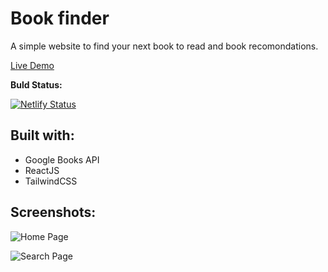 # Book finder

A simple website to find your next book to read and book recomondations.

[Live Demo](https://book-finder2.netlify.app/)

**Buld Status:**

[![Netlify Status](https://api.netlify.com/api/v1/badges/c5c59938-18b3-40f6-9936-78a047dcc199/deploy-status)](https://app.netlify.com/sites/book-finder2/deploys)

## Built with:

- Google Books API
- ReactJS
- TailwindCSS

## Screenshots:

![Home Page](./screenshots/home-page.png)

![Search Page](./screenshots/search-page.png)
